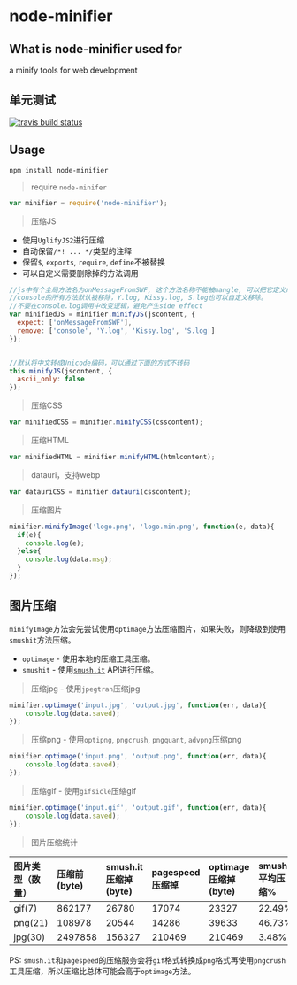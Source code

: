 node-minifier
=====

What is node-minifier used for
-------
a minify tools for web development

单元测试
------
[![travis build status](https://api.travis-ci.org/colorhook/node-minifier.png)](https://www.travis-ci.org/colorhook/node-minifier)

Usage
-------

```
npm install node-minifier
```


> require `node-minifer`

```js
var minifier = require('node-minifier');
```

> 压缩JS
* 使用`UglifyJS2`进行压缩
* 自动保留`/*! ... */`类型的注释
* 保留`$`, `exports`, `require`, `define`不被替换
* 可以自定义需要删除掉的方法调用

```js
//js中有个全局方法名为onMessageFromSWF, 这个方法名称不能被mangle, 可以把它定义成保留字。
//console的所有方法默认被移除，Y.log, Kissy.log, S.log也可以自定义移除。
//不要在console.log调用中改变逻辑，避免产生side effect
var minifiedJS = minifier.minifyJS(jscontent, {
  expect: ['onMessageFromSWF'],
  remove: ['console', 'Y.log', 'Kissy.log', 'S.log']
});


//默认将中文转成Unicode编码，可以通过下面的方式不转码
this.minifyJS(jscontent, {
  ascii_only: false
});
```

> 压缩CSS

```js
var minifiedCSS = minifier.minifyCSS(csscontent);
```

> 压缩HTML

```js
var minifiedHTML = minifier.minifyHTML(htmlcontent);
```

> datauri，支持webp

```js
var datauriCSS = minifier.datauri(csscontent);
```


> 压缩图片

```js
minifier.minifyImage('logo.png', 'logo.min.png', function(e, data){
  if(e){
    console.log(e);
  }else{
    console.log(data.msg);
  }
});
```


图片压缩
---------
`minifyImage`方法会先尝试使用`optimage`方法压缩图片，如果失败，则降级到使用`smushit`方法压缩。

* `optimage` - 使用本地的压缩工具压缩。
* `smushit` - 使用[`smush.it`](http://smush.it/) API进行压缩。


> 压缩jpg - 使用`jpegtran`压缩jpg

```js
minifier.optimage('input.jpg', 'output.jpg', function(err, data){
    console.log(data.saved);
});
```

> 压缩png - 使用`optipng`, `pngcrush`, `pngquant`, `advpng`压缩png

```js
minifier.optimage('input.png', 'output.png', function(err, data){
    console.log(data.saved);
});
```

> 压缩gif - 使用`gifsicle`压缩gif

```js
minifier.optimage('input.gif', 'output.gif', function(err, data){
    console.log(data.saved);
});
```

> 图片压缩统计

| 图片类型（数量）  | 压缩前(byte) | smush.it压缩掉(byte) | pagespeed压缩掉 | optimage压缩掉(byte)  | smush.it平均压缩% | optimage平均压缩% | pagespeed平均压缩% | smush.it总计压缩% | optimage总计压缩% | pagespeed总计压缩% |  
| :---------        | :--------    | :---------           | :---------      | :---------            | :---------        | :---------        | :---------         | :---------        | :---------        | :---------         |
|gif(7)             | 862177       | 26780                | 17074           | 23327                 | 22.49%            | 14.28%            | 6.14%              | 3.11%             | 2.71%             | 1.98%              |
|png(21)            | 108978       | 20544                | 14286           | 39633                 | 46.73%            | 54.48%            | 38.29%             | 18.85%            | 36.37%            | 13.11%             |
|jpg(30)            | 2497858      | 156327               | 210469          | 210469                | 3.48%             | 11.6%             | 11.6%              | 6.26%             | 8.43%             | 8.43%              |

PS: `smush.it`和`pagespeed`的压缩服务会将`gif`格式转换成`png`格式再使用`pngcrush`工具压缩，所以压缩比总体可能会高于`optimage`方法。